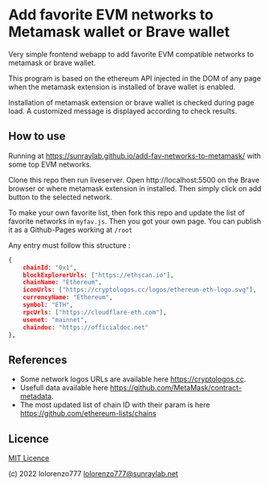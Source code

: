 # Add favorite EVM networks to Metamask wallet or Brave wallet

Very simple frontend webapp to add favorite EVM compatible networks to metamask or brave wallet.

This program is based on the ethereum API injected in the DOM of any page when the metamask extension is installed of brave wallet is enabled.

Installation of metamask extension or brave wallet is checked during page load. A customized message is displayed according to check results.

## How to use

Running at https://sunraylab.github.io/add-fav-networks-to-metamask/ with some top EVM networks.

Clone this repo then run liveserver. Open http://localhost:5500 on the Brave browser or where metamask extension in installed. Then simply click on add button to the selected network.

To make your own favorite list, then fork this repo and update the list of favorite networks in ``myfav.js``. Then you got your own page. You can publish it as a Github-Pages working at `/root`

Any entry must follow this structure :

```json
{
    chainId: "0x1", 
    blockExplorerUrls: ["https://ethscan.io"],
    chainName: "Ethereum",
    iconUrls: ["https://cryptologos.cc/logos/ethereum-eth-logo.svg"],
    currencyName: "Ethereum",
    symbol: "ETH",
    rpcUrls: ["https://cloudflare-eth.com"],
    usenet: "mainnet",
    chaindoc: "https://officialdoc.net"
},
```

## References

- Some network logos URLs are available here https://cryptologos.cc. 
- Usefull data available here https://github.com/MetaMask/contract-metadata.
- The most updated list of chain ID with their param is here https://github.com/ethereum-lists/chains

## Licence 

[MIT Licence](LICENSE)

(c) 2022 lolorenzo777 <lolorenzo777@sunraylab.net>
